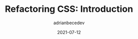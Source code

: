 ---
author: adrianbecedev
date: 2021-07-12
publisher: smashingmag
tags:
  - css
  - maintenance
  - refactoring
target_url: https://www.smashingmagazine.com/2021/07/refactoring-css-introduction-part1/
title: "Refactoring CSS: Introduction"
---